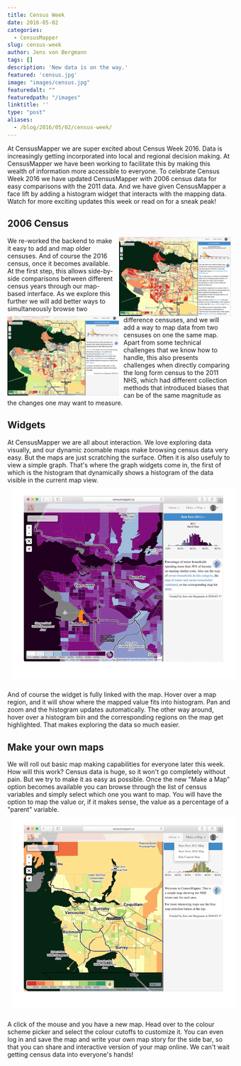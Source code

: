 ```yaml
---
title: Census Week
date: 2016-05-02
categories:
  - CensusMapper
slug: census-week
author: Jens von Bergmann
tags: []
description: 'New data is on the way.'
featured: 'census.jpg'
image: "images/census.jpg"
featuredalt: ""
featuredpath: "/images"
linktitle: ''
type: "post"
aliases:
  - /blog/2016/05/02/census-week/
---
```



At CensusMapper we are super excited about Census Week 2016. Data is increasingly getting incorporated into local and
regional decision making. At CensusMapper we have been working to facilitate this by making this wealth of information
more accessible to everyone. To celebrate Census Week 2016 we have updated CensusMapper with 2006 census data for easy
comparisons with the 2011 data. And we have given CensusMapper a face lift by adding a histogram widget that interacts
with the mapping data. Watch for more exciting updates this week or read on for a sneak peak!

<!-- more -->

## 2006 Census
<a href="http://http://censusmapper.ca/maps/37" target="_blank"><img  src="images/affordability2011.png"  style="width:50%;float:right;margin-left:10px;"></a>
<a href="http://http://censusmapper.ca/maps/293" target="_blank"><img  src="images/affordability2006.png"  style="width:50%;float:left;margin-right:10px;"></a>
We re-worked the backend to make it easy to add and map older censuses. And of course the 2016 census, once it becomes
available. At the first step, this allows side-by-side comparisons between different census years through our map-based
interface. As we explore this further we will add better ways to simultaneously browse two difference censuses, and we
will add a way to map data from two censuses on one the same map. Apart from some technical challenges that we know how
to handle, this also presents challenges when directly comparing the long form census to the 2011 NHS, which had different
collection methods that introduced biases that can be of the same magnitude as the changes one may want to measure.

## Widgets
At CensusMapper we are all about interaction. We love exploring data visually, and our dynamic zoomable maps make browsing
census data very easy. But the maps are just scratching the surface. Often it is also usefuly to view a simple graph. That's
where the graph widgets come in, the first of which is the histogram that dynamically shows a histogram of the data visible
in the current map view.
<a href="http://censusmapper.ca/maps/76" target="_blank"><img  src="images/animated_rent.gif" style="margin:10px;"></a>

And of course the widget is fully linked with the map. Hover over a map region, and it will show where the mapped value fits into
histogram. Pan and zoom and the histogram updates automatically. The other way around, hover over a histogram bin and the
corresponding regions on the map get highlighted. That makes exploring the data so much easier.

## Make your own maps
We will roll out basic map making capabilities for everyone later this week. How will this work? Census data is huge, so
it won't go completely without pain. But we try to make it as easy as possible. Once the new "Make a Map" option becomes
available you can browse through the list of census variables and simply select which one you want to map. You will have
the option to map the value or, if it makes sense, the value as a percentage of a "parent" variable.
<a href="http://censusmapper.ca" target="_blank"><img  src="images/animated_simple.gif" style="margin:10px;"></a>

A click of the mouse and you have a new map. Head over to the colour scheme picker and select the colour cutoffs to customize it.
You can even log in and save the map and write your own map story for the side bar, so that you can share and interactive
version of your map online. We can't wait getting census data into everyone's hands!

<script>
function resetImages(){
    $('img').each(function(img){
        imgsrc = $(img).attr('src');
        if (imgsrc.slice(imgsrc.length-4)=='.gif') {
            $(img).attr('src', '');
            $(img).attr('src', imgsrc);
            
        }
    });
    setTimeout(function(){
        resetImages();
    },25000);
}
setTimeout(function(){
    resetImages();
},25000);
</script>
